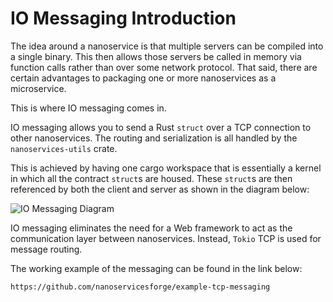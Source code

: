 # IO Messaging Introduction

The idea around a nanoservice is that multiple servers can be compiled into a single binary.
This then allows those servers be called in memory via function calls rather than over some network protocol.
That said, there are certain advantages to packaging one or more nanoservices as a microservice.

This is where IO messaging comes in.

IO messaging allows you to send a Rust `struct` over a TCP connection to other nanoservices.
The routing and serialization is all handled by the `nanoservices-utils` crate.

This is achieved by having one cargo workspace that is essentially a kernel in which all the contract `struct`s are housed.
These `struct`s are then referenced by both the client and server as shown in the diagram below:

![IO Messaging Diagram](/img/contract_structs_overview.png)

IO messaging eliminates the need for a Web framework to act as the communication layer between nanoservices. Instead, `Tokio` TCP is used for message routing.

The working example of the messaging can be found in the link below:

```
https://github.com/nanoservicesforge/example-tcp-messaging
```